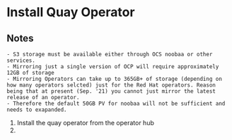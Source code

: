 # Install Quay Operator
## Notes
    - S3 storage must be available either through OCS noobaa or other services.
    - Mirroring just a single version of OCP will require approximately 12GB of storage
    - Mirroring Operators can take up to 365GB+ of storage (depending on how many operators selcted) just for the Red Hat operators. Reason being that at present (Sep. '21) you cannot just mirror the latest release of an operator.
    - Therefore the default 50GB PV for noobaa will not be sufficient and needs to exapanded. 

1. Install the quay operator from the operator hub
1. 
